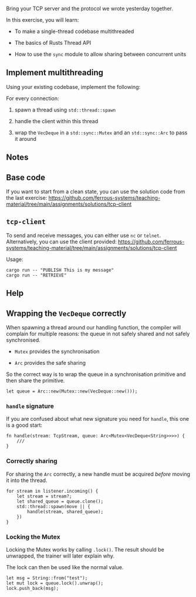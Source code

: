 Bring your TCP server and the protocol we wrote yesterday together.

In this exercise, you will learn:

-   To make a single-thread codebase multithreaded

-   The basics of Rusts Thread API

-   How to use the `sync` module to allow sharing between concurrent
    units

Implement multithreading
----

Using your existing codebase, implement the following:

For every connection:

1.  spawn a thread using `std::thread::spawn`

2.  handle the client within this thread

3.  wrap the `VecDeque` in a `std::sync::Mutex` and an `std::sync::Arc`
    to pass it around

Notes
----

Base code
---------

If you want to start from a clean state, you can use the solution code
from the last exercise:
<https://github.com/ferrous-systems/teaching-material/tree/main/assignments/solutions/tcp-client>

`tcp-client`
------------

To send and receive messages, you can either use `nc` or `telnet`.
Alternatively, you can use the client provided:
<https://github.com/ferrous-systems/teaching-material/tree/main/assignments/solutions/tcp-client>

Usage:

    cargo run -- "PUBLISH This is my message"
    cargo run -- "RETRIEVE"

Help
----

Wrapping the `VecDeque` correctly
---------------------------------

When spawning a thread around our handling function, the compiler will
complain for multiple reasons: the queue in not safely shared and not
safely synchronised.

-   `Mutex` provides the synchronisation

-   `Arc` provides the safe sharing

So the correct way is to wrap the queue in a synchronisation primitive
and then share the primitive.

    let queue = Arc::new(Mutex::new(VecDeque::new()));

### `handle` signature

If you are confused about what new signature you need for `handle`, this
one is a good start:

    fn handle(stream: TcpStream, queue: Arc<Mutex<VecDeque<String>>>>) {
        ///
    }

### Correctly sharing

For sharing the `Arc` correctly, a new handle must be acquired *before*
moving it into the thread.

    for stream in listener.incoming() {
        let stream = stream?;
        let shared_queue = queue.clone();
        std::thread::spawn(move || {
            handle(stream, shared_queue);
        })
    }

### Locking the Mutex

Locking the Mutex works by calling `.lock()`. The result should be
unwrapped, the trainer will later explain why.

The lock can then be used like the normal value.

    let msg = String::from("test");
    let mut lock = queue.lock().unwrap();
    lock.push_back(msg);
